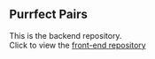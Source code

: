 ## Purrfect Pairs
This is the backend repository. 
<br>
Click to view the [front-end repository](https://github.com/k-vernon/purrfect-pairs-front-end)